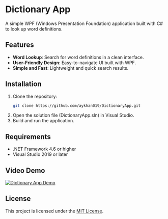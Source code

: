 # Dictionary App

A simple WPF (Windows Presentation Foundation) application built with C# to look up word definitions.

## Features

- **Word Lookup**: Search for word definitions in a clean interface.
- **User-Friendly Design**: Easy-to-navigate UI built with WPF.
- **Simple and Fast**: Lightweight and quick search results.

## Installation

1. Clone the repository:
   ```bash
   git clone https://github.com/aykhan019/DictionaryApp.git
2. Open the solution file (DictionaryApp.sln) in Visual Studio.
3. Build and run the application.

## Requirements
- .NET Framework 4.6 or higher
- Visual Studio 2019 or later

## Video Demo
[![Dictionary App Demo](https://media.aykhan.net/thumbnails/projects/dictionary.jpg)](https://www.youtube.com/watch?v=THDz0_HN1DU)

## License
This project is licensed under the [MIT License](LICENSE).
